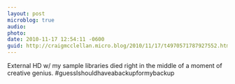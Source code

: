 ```yaml
---
layout: post
microblog: true
audio: 
photo: 
date: 2010-11-17 12:54:11 -0600
guid: http://craigmcclellan.micro.blog/2010/11/17/t4970571787927552.html
---
```

External HD w/ my sample libraries died right in the middle of a moment of creative genius. #guessIshouldhaveabackupformybackup
